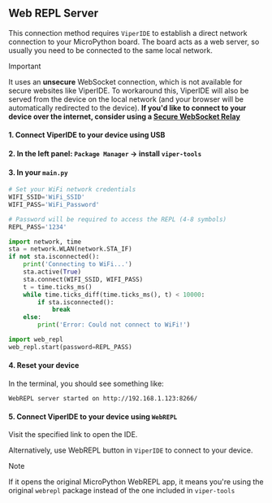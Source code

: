 
## Web REPL Server

This connection method requires `ViperIDE` to establish a direct network connection to your MicroPython board.
The board acts as a web server, so usually you need to be connected to the same local network.

> [!IMPORTANT]
> It uses an **unsecure** WebSocket connection, which is not available for secure websites like ViperIDE.
> To workaround this, ViperIDE will also be served from the device on the local network (and your browser will be automatically redirected to the device).
> **If you'd like to connect to your device over the internet, consider using a [Secure WebSocket Relay](./Web-REPL-Relay.md)**

#### 1. Connect ViperIDE to your device using USB

#### 2. In the left panel: `Package Manager` -> install `viper-tools`

#### 3. In your `main.py`

```py
# Set your WiFi network credentials
WIFI_SSID='WiFi_SSID'
WIFI_PASS='WiFi_Password'

# Password will be required to access the REPL (4-8 symbols)
REPL_PASS='1234'

import network, time
sta = network.WLAN(network.STA_IF)
if not sta.isconnected():
    print('Connecting to WiFi...')
    sta.active(True)
    sta.connect(WIFI_SSID, WIFI_PASS)
    t = time.ticks_ms()
    while time.ticks_diff(time.ticks_ms(), t) < 10000:
        if sta.isconnected():
            break
    else:
        print('Error: Could not connect to WiFi!')

import web_repl
web_repl.start(password=REPL_PASS)
```

#### 4. Reset your device

In the terminal, you should see something like:

```log
WebREPL server started on http://192.168.1.123:8266/
```

#### 5. Connect ViperIDE to your device using `WebREPL`

Visit the specified link to open the IDE.

Alternatively, use WebREPL button in `ViperIDE` to connect to your device.

> [!NOTE]
> If it opens the original MicroPython WebREPL app, it means you're using the original `webrepl` package instead of the one included in `viper-tools`
